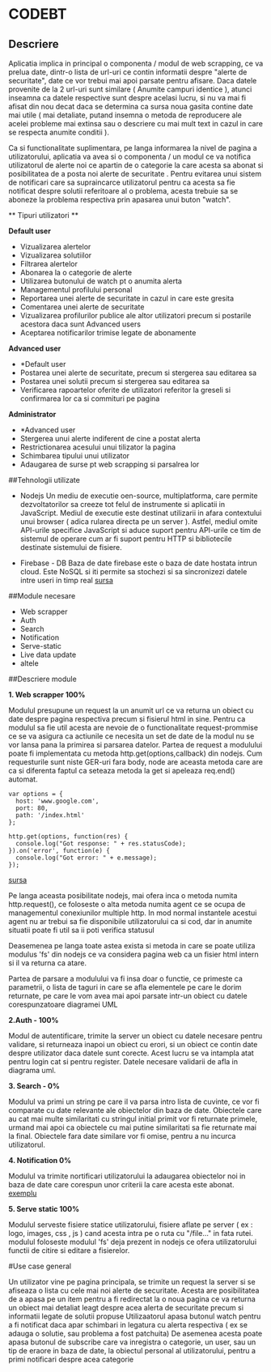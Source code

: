 # CODEBT

## Descriere

Aplicatia implica in principal o componenta / modul de web scrapping, ce va prelua date, dintr-o lista de url-uri ce contin informatii despre "alerte de securitate", date ce vor trebui mai apoi parsate pentru afisare. 
Daca datele provenite de la 2 url-uri sunt similare ( Anumite campuri identice ), atunci inseamna ca datele respective sunt despre acelasi lucru, si nu va mai fi afisat din nou decat daca se determina ca sursa noua gasita contine date mai utile ( mai detaliate, putand insemna o metoda de reproducere ale acelei probleme mai extinsa sau o descriere cu mai mult text  in cazul in care se respecta anumite conditii ). 
 
Ca si functionalitate suplimentara, pe langa informarea la nivel de pagina a utilizatorului, aplicatia va avea si o componenta / un modul  ce va notifica utilizatorul de alerte noi ce apartin de o categorie la care acesta sa abonat si posibilitatea de a posta noi alerte de securitate . 
Pentru evitarea unui sistem de notificari care sa supraincarce utilizatorul pentru ca acesta sa fie notificat despre solutii referitoare al o problema, acesta trebuie sa se aboneze la problema respectiva prin apasarea unui buton "watch". 
 
** Tipuri utilizatori **

**Default user** 
- Vizualizarea alertelor
- Vizualizarea solutiilor
- Filtrarea alertelor
- Abonarea la o categorie de alerte
- Utilizarea butonului de watch pt o anumita alerta 
- Managementul profilului personal
- Reportarea unei alerte de securitate in cazul in care este gresita 
- Comentarea unei alerte de securitate
- Vizualizarea profilurilor publice ale altor utilizatori precum si postarile acestora daca sunt Advanced users 
- Aceptarea notificarilor trimise legate de abonamente 
 
**Advanced user**
- *Default user
- Postarea unei alerte de securitate, precum si stergerea sau editarea sa 
- Postarea unei solutii precum si stergerea sau editarea sa
- Verificarea rapoartelor oferite de utilizatori referitor la greseli si confirmarea lor ca si commituri pe pagina 
 
**Administrator**
- *Advanced user
- Stergerea unui alerte indiferent de cine a postat alerta 
- Restrictionarea acesului unui tilizator la pagina 
- Schimbarea tipului unui utilizator
- Adaugarea de surse pt web scrapping si parsalrea lor

##Tehnologii utilizate

- Nodejs
Un mediu de executie oen-source, multiplatforma, care permite dezvoltatorilor sa creeze tot felul de instrumente si aplicatii in JavaScript. 
Mediul de executie este destinat utilizarii in afara contextului unui browser ( adica rularea directa pe un server ). Astfel, mediul omite API-urile specifice JavaScript si aduce suport pentru API-urile ce tim de sistemul de operare cum ar fi suport pentru HTTP si bibliotecile destinate sistemului de fisiere. 
 
 
 
- Firebase - DB
Baza de date firebase este o baza de date hostata intrun cloud. Este NoSQL si iti permite sa stochezi si sa sincronizezi datele intre useri in timp real 
[sursa](https://firebase.google.com/products/realtime-database/)

##Module necesare

- Web scrapper
- Auth
- Search
- Notification
- Serve-static
- Live data update
- altele

##Descriere module

**1. Web scrapper 100%**
 
Modulul presupune un request la un anumit url ce va returna un obiect cu date despre pagina respectiva precum si fisierul html in sine. 
Pentru ca modulul sa fie util acesta are nevoie de o functionalitate request-prommise ce se va asigura ca actiunile ce necesita un set de date de la modul nu se vor lansa pana la primirea si parsarea datelor. 
Partea de request a modulului poate fi implementata cu metoda http.get(options,callback) din nodejs. 
Cum requesturile sunt niste GER-uri fara body, node are aceasta metoda care are ca si diferenta faptul ca seteaza metoda la get si apeleaza req.end() automat. 
 
```
var options = {
  host: 'www.google.com',
  port: 80,
  path: '/index.html'
};
 
http.get(options, function(res) {
  console.log("Got response: " + res.statusCode); 
}).on('error', function(e) {
  console.log("Got error: " + e.message);
});
```

[sursa](https://nodejs.org/docs/v0.4.7/api/all.html#http.get) 
 
Pe langa aceasta posibilitate nodejs, mai ofera inca o metoda numita http.request(), ce foloseste o alta metoda numita agent ce se ocupa de managementul conexiunilor multiple http. In mod normal instantele acestui agent nu ar trebui sa fie disponibile utilizatorului ca si cod, dar in anumite situatii poate fi util sa ii poti verifica statusul 
 
Deasemenea pe langa toate astea exista si metoda in care se poate utiliza modulus 'fs' din nodejs ce va considera pagina web ca un fisier html intern si il va returna ca atare. 
 
Partea de parsare a modulului va fi insa doar o functie, ce primeste ca parametrii, o lista de taguri in care se afla elementele pe care le dorim returnate, pe care le vom avea mai apoi parsate intr-un obiect cu datele corespunzatoare diagramei UML

**2.Auth - 100%**
 
Modul de autentificare, trimite la server un obiect cu datele necesare pentru validare, si returneaza inapoi un obiect cu erori, si un obiect ce contin date despre utilizator daca datele sunt corecte. Acest lucru se va intampla atat pentru login cat si pentru register. Datele necesare validarii de afla in diagrama uml.

**3. Search - 0%**
 
Modulul va primi un string pe care il va parsa intro lista de cuvinte, ce vor fi comparate cu date relevante ale obiectelor din baza de date. Obiectele care au cat mai multe similaritati cu stringul initial primit vor fi returnate primele, urmand mai apoi ca obiectele cu mai putine similaritati sa fie returnate mai la final. Obiectele fara date similare vor fi omise, pentru a nu incurca utilizatorul.

**4. Notification 0%**
 
Modulul va trimite nortificari utilizatorului la adaugarea obiectelor noi in baza de date care corespun unor criterii la care acesta este abonat. 
[exemplu](https://www.npmjs.com/package/node-pushnotifications)

**5. Serve static 100%**
 
Modulul serveste fisiere statice utilizatorului, fisiere aflate pe server ( ex : logo, images, css , js ) cand acesta intra pe o ruta cu 
"/file..." in fata rutei.
modulul foloseste modulul 'fs' deja prezent in nodejs ce ofera utilizatorului functii de citire si editare a fisierelor.

#Use case general
 
 
Un utilizator vine pe pagina principala, se trimite un request la server si se afiseaza o lista cu cele mai noi alerte de securitate. 
Acesta are posibilitatea de a apasa pe un item pentru a fi redirectat la o noua pagina ce va returna un obiect mai detaliat leagt despre acea alerta de securitate precum si informatii legate de solutii propuse 
Utilizaatorul apasa butonul watch pentru a fi notificat daca apar schimbari in legatura cu alerta respectiva ( ex se adauga o solutie, sau problema a fost patchuita) 
De asemenea acesta poate apasa butonul de subscribe care va inregistra o categorie, un user, sau un tip de eraore in baza de date, la obiectul personal al utilizatorului, pentru a primi notificari despre acea categorie 
